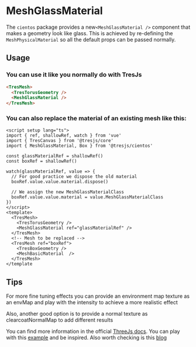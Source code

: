# MeshGlassMaterial <Badge type="warning" text="^3.2.0" />

<DocsDemo>
  <GlassMaterialDemo />
</DocsDemo> 

The `cientos` package provides a new`<MeshGlassMaterial />` component that makes a geometry look like glass. This is achieved by re-defining the `MeshPhysicalMaterial` so all the default props can be passed normally.

## Usage

### You can use it like you normally do with TresJs

```html
<TresMesh>
  <TresTorusGeometry />
  <MeshGlassMaterial />
</TresMesh>
```

### You can also replace the material of an existing mesh like this:

```vue{3}
<script setup lang="ts">
import { ref, shallowRef, watch } from 'vue'
import { TresCanvas } from '@tresjs/core'
import { MeshGlassMaterial, Box } from '@tresjs/cientos'

const glassMaterialRef = shallowRef()
const boxRef = shallowRef()

watch(glassMaterialRef, value => {
  // For good practice we dispose the old material
  boxRef.value.value.material.dispose()

  // We assign the new MeshGlassMaterialClass
  boxRef.value.value.material = value.MeshGlassMaterialClass
})
</script>
<template>
  <TresMesh>
    <TresTorusGeometry />
    <MeshGlassMaterial ref="glassMaterialRef" />
  </TresMesh>
  <!-- Mesh to be replaced -->
  <TresMesh ref="boxRef">
    <TresBoxGeometry />
    <MeshBasicMaterial  />
  </TresMesh>
</template
```
## Tips

For more fine tuning effects you can provide an environment map texture as an envMap and play with the intensity to achieve a more realistic effect

Also, another good option is to provide a normal texture as clearcoatNormalMap to add different results

You can find more information in the official [ThreeJs docs](https://threejs.org/docs/index.html?q=phys#api/en/materials/MeshPhysicalMaterial).
You can play with this [example](https://playground.tresjs.org/experiments/glass-material) and be inspired.
Also worth checking is this [blog](https://tympanus.net/codrops/2021/10/27/creating-the-effect-of-transparent-glass-and-plastic-in-three-js/) 
